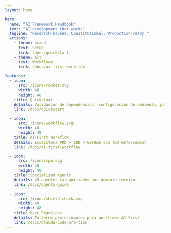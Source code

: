 ```yaml
---
layout: home

hero:
  name: "AI Framework Handbook"
  text: "AI development that works"
  tagline: "Research-backed. Constitutional. Production-ready."
  actions:
    - theme: brand
      text: Setup
      link: /docs/quickstart
    - theme: alt
      text: Workflows
      link: /docs/ai-first-workflow

features:
  - icon:
      src: /icons/rocket.svg
      width: 48
      height: 48
    title: Quickstart
    details: Validación de dependencias, configuración de ambiente, primer ciclo SDD
    link: /docs/quickstart

  - icon:
      src: /icons/workflow.svg
      width: 48
      height: 48
    title: AI-First Workflow
    details: Ecosistema PRD → SDD → GitHub con TDD enforcement
    link: /docs/ai-first-workflow

  - icon:
      src: /icons/cpu.svg
      width: 48
      height: 48
    title: Specialized Agents
    details: 45 agentes categorizados por dominio técnico
    link: /docs/agents-guide

  - icon:
      src: /icons/shield-check.svg
      width: 48
      height: 48
    title: Best Practices
    details: Patterns profesionales para workflows AI-First
    link: /docs/claude-code-pro-tips
---
```

